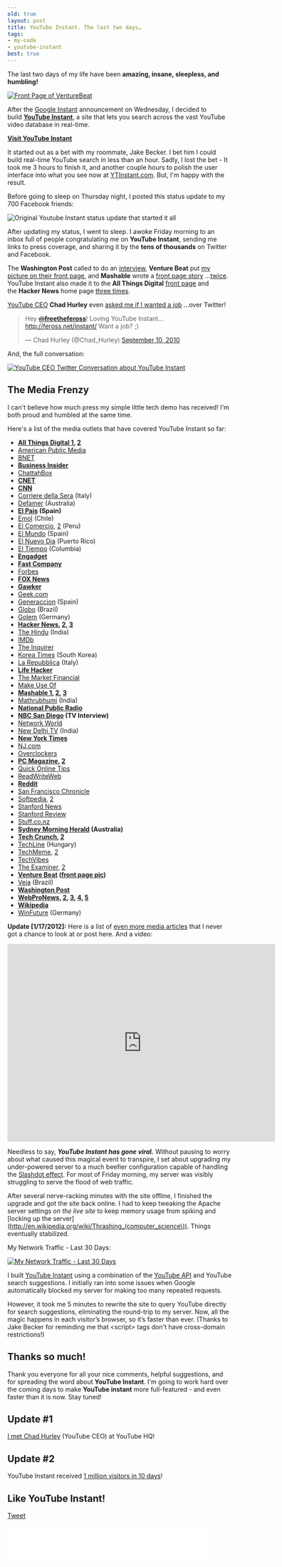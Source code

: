 ```yaml
---
old: true
layout: post
title: YouTube Instant. The last two days…
tags:
- my-code
- youtube-instant
best: true
---
```


The last two days of my life have been **amazing, insane, sleepless, and humbling!**

[![Front Page of VentureBeat](/images/ytinstant-venture-beat-frontpage-small.png)](http://venturebeat.com/2010/09/10/youtube-instant-job/)

After the [Google Instant](http://www.google.com/instant/) announcement on Wednesday, I decided to build [**YouTube Instant**](http://ytinstant.com), a site that lets you search across the vast YouTube video database in real-time.

**[Visit YouTube Instant](http://ytinstant.com)**

It started out as a bet with my roommate, Jake Becker. I bet him I could build real-time YouTube search in less than an hour. Sadly, I lost the bet - It took me 3 hours to finish it, and another couple hours to polish the user interface into what you see now at [YTInstant.com](http://ytinstant.com). But, I'm happy with the result.

Before going to sleep on Thursday night, I posted this status update to my 700 Facebook friends:

![Original Youtube Instant status update that started it all](/images/original-youtube-instant-status.png)

After updating my status, I went to sleep. I awoke Friday morning to an inbox full of people congratulating me on **YouTube Instant**, sending me links to press coverage, and sharing it by the **tens of thousands** on Twitter and Facebook.

The **Washington Post** called to do an [interview](http://voices.washingtonpost.com/blog-post/2010/09/youtube_instant_trumps_google.html), **Venture Beat** put [my picture on their front page](/images/venturebeat-frontpage.png), and **Mashable** wrote a [front page story](/images/mashable_homepage_1.png) ...[twice](/images/mashable_homepage_2.png). YouTube Instant also made it to the **All Things Digital** [front page](/images/all_things_digital_homepage.png) and the **Hacker News** home page [three times](/images/Hacker_News_homepage.png).

[YouTube CEO](http://en.wikipedia.org/wiki/Chad_Hurley) **Chad Hurley** even [asked me if I wanted a job](http://twitter.com/Chad_Hurley/status/24129459657) ...over Twitter!

<blockquote class="twitter-tweet"><p>Hey <a href="https://twitter.com/freethefeross"><s>@</s><b>freethefeross</b></a>! Loving YouTube Instant... <a href="http://feross.net/instant/">http://feross.net/instant/</a> Want a job? ;)</p>&mdash; Chad Hurley (@Chad_Hurley) <a href="https://twitter.com/Chad_Hurley/status/24129459657" data-datetime="2010-09-10T18:55:10+00:00">September 10, 2010</a></blockquote>
<script src="//platform.twitter.com/widgets.js" charset="utf-8"></script>

And, the full conversation:

[![YouTube CEO Twitter Conversation about YouTube Instant](/images/youtube_ceo_twitter_convo.png)](http://www.quoteurl.com/w4arc)

<a id="media"></a>

## The Media Frenzy

I can't believe how much press my simple little tech demo has received! I'm both proud and humbled at the same time.

Here's a list of the media outlets that have covered YouTube Instant so far:

- **[All Things Digital 1](http://mediamemo.allthingsd.com/20100910/a-completely-excellent-way-to-waste-15-minutes-youtube-instant/), [2](http://mediamemo.allthingsd.com/20100911/youtube-instant-dude-cant-go-to-work-for-chad-hurley-because-hes-already-working-for-mark-zuckerberg/)**
- [American Public Media](http://futuretense.publicradio.org/blog/index.php?id=1097688532)
- [BNET](http://www.bnet.com/news-analysis/technology/youtube-instant-creator-finds-instant/74925)
- **[Business Insider](http://www.businessinsider.com/youtube-instant-1)**
- [ChattahBox](http://chattahbox.com/technology/2010/09/11/youtube-instant-creator-still-in-college-nabs-job-offer-via-twitter/)
- **[CNET](http://news.cnet.com/8301-1023_3-20016172-93.html)**
- **[CNN](http://edition.cnn.com/2010/TECH/web/09/14/cnet.youtube.instant.creator/index.html)**
- [Corriere della Sera](http://www.corriere.it/scienze_e_tecnologie/10_settembre_13/youtube-instant-dipasqua_700d7384-bf26-11df-8975-00144f02aabe.shtml) (Italy)
- [Defamer](http://www.defamer.com.au/2010/09/uni-student-makes-youtube-instant-gets-instant-youtube-job-offer/) (Australia)
- **[El Pais](http://blogs.elpais.com/trending-topics/2010/09/como-hacerse-famoso-conseguir-trabajo-youtube-horas.html) (Spain)**
- [Emol](http://www.emol.com/) (Chile)
- [El Comercio](http://elcomercio.pe/noticia/638163/creador-youtube-le-ofrecio-trabajo-estudiante-informatica-via-twitter), [2](http://elcomercio.pe/noticia/638415/estudiante-al-que-youtube-intento-reclutar-via-twitter-ya-trabaja-facebook) (Peru)
- [El Mundo](http://www.elmundo.es/elmundo/2010/09/13/navegante/1284376231.html) (Spain)
- [El Nuevo Dia](http://www.elnuevodia.com/facebookcontrataainventordesolo19anos-778688.html) (Puerto Rico)
- [El Tiempo](http://www.eltiempo.com/vidadehoy/gente/joven-ingeniero-hace-competir-a-youtube-y-a-facebook_7903440-1) (Columbia)
- **[Engadget](http://www.engadget.com/2010/09/10/youtube-instant-delivers-your-gratification-even-more-quickly/)**
- **[Fast Company](http://www.fastcompany.com/1688090/googles-instant-thinking-applied-to-youtube-wave-bye-bye-to-your-lunch-hour)**
- [Forbes](http://blogs.forbes.com/oliverchiang/2010/09/13/chatroulette-starts-blurring-video-as-a-filter-for-objectionable-content/)
- **[FOX News](http://www.foxnews.com/scitech/tech/index.html)**
- **[Gawker](http://gawker.com/5635570/college-kid-makes-youtube-instant-gets-instant-youtube-job-offer)**
- [Geek.com](http://www.geek.com/articles/news/forget-google-instant-heres-youtube-instant-20100910/)
- [Generaccion](http://www.generaccion.com/usuarios/32226/youtube-instant-mas-cosas-instantaneas) (Spain)
- [Globo](http://g1.globo.com/tecnologia/noticia/2010/09/estudante-cria-youtube-instant-e-recebe-proposta-de-emprego.html) (Brazil)
- [Golem](http://www.golem.de/1009/77916.html) (Germany)
- **[Hacker News](http://news.ycombinator.com/item?id=1678111), [2](http://news.ycombinator.com/item?id=1679845), [3](http://news.ycombinator.com/item?id=1680265)**
- [The Hindu](http://www.thehindu.com/sci-tech/internet/article699048.ece) (India)
- [IMDb](http://amazon.imdb.com/news/ni4255003/)
- [The Inquirer](http://www.theinquirer.net/inquirer/news/1732609/bored-student-creates-instant-youtube)
- [Korea Times](http://www.koreaittimes.com/story/10466/college-student-develops-youtube-instant) (South Korea)
- [La Repubblica](http://www.repubblica.it/tecnologia/2010/09/14/news/youtube_in_versione_instant_grazie_a_un_genio_di_facebook-7005033/) (Italy)
- **[Life Hacker](http://lifehacker.com/5635609/youtube-instant-and-google-maps-instant-follow-in-google-instants-footsteps)**
- [The Market Financial](http://www.themarketfinancial.com/youtube-co-founder-chad-hurley-offers-feross-aboukhadijeh-a-job-through-twitter-for-youtube-instant/66289)
- [Make Use Of](http://www.makeuseof.com/dir/ytinstant-instant-youtube-search/)
- **[Mashable 1](http://mashable.com/2010/09/10/youtube-instant/), [2](http://mashable.com/2010/09/10/youtube-instant-job/), [3](http://mashable.com/2010/09/11/google-maps-images-instant/)**
- [Mathrubhumi](http://mathrubhumi.com/tech/article/125694) (India)
- **[National Public Radio](http://topics.npr.org/article/07Q1brwddMfit?q=YouTube)**
- **[NBC San Diego](http://www.nbcsandiego.com/news/tech/YouTube_Instant__Instant_Success_San_Diego.html) (TV Interview)**
- [Network World](http://www.networkworld.com/community/node/66219)
- [New Delhi TV](http://www.ndtv.com/article/technology/stanford-student-creates-youtube-instant-offered-job-from-youtube-51387) (India)
- **[New York Times](http://www.nytimes.com/external/venturebeat/2010/09/10/10venturebeat-stanford-student-creates-youtube-instant-get-38618.html?ref=technology)**
- [NJ.com](http://www.nj.com/business/index.ssf/2010/09/standford_student_gets_instant.html)
- [Overclockers](http://www.overclockers.com.au/news.php?id=903205)
- **[PC Magazine](http://www.pcmag.com/article2/0,2817,2369021,00.asp), [2](http://www.pcmag.com/article2/0,2817,2369030,00.asp)**
- [Quick Online Tips](http://www.quickonlinetips.com/archives/2010/09/best-instant-search-tools-online/)
- [ReadWriteWeb](http://www.readwriteweb.com/archives/google_instant_search_inspires_mashups_across_the.php)
- **[Reddit](http://www.reddit.com/r/geek/comments/dcch4/stanford_student_creates_youtube_instant_gets_job/)**
- [San Francisco Chronicle](http://www.sfgate.com/cgi-bin/article.cgi?f=/g/a/2010/09/10/businessinsider-youtube-instant-1.DTL)
- [Softpedia](http://news.softpedia.com/news/Google-Search-Changes-Inspire-YouTube-Instant-155963.shtml), [2](http://news.softpedia.com/news/Google-Maps-and-Images-Instant-Tries-to-Recreate-YouTube-Instant-Success-156184.shtml)
- [Stanford News](http://news.stanford.edu/thedish/?p=8899)
- [Stanford Review](http://blog.stanfordreview.org/2010/09/10/youtube-instant-developed-by-stanford-junior/?ref=nf)
- [Stuff.co.nz](http://www.stuff.co.nz/technology/digital-living/4123430/YouTube-Instant-lands-YouTube-job)
- **[Sydney Morning Herald](http://www.smh.com.au/technology/technology-news/instant-fame-how-to-get-a-job--without-even-searching-20100913-157in.html) (Australia)**
- **[Tech Crunch](http://techcrunch.com/2010/09/11/google-maps-instant/), [2](http://techcrunch.com/2010/09/11/instantise/)**
- [TechLine](http://techline.hu/it_vilag/20100913_instant_search_youtube.aspx) (Hungary)
- [TechMeme](http://www.techmeme.com/100910/p50#a100910p50), [2](http://www.techmeme.com/100912/p9#a100912p9)
- [TechVibes](http://www.techvibes.com/blog/the-new-way-to-get-hired-student-creates-youtube-instant-it-goes-viral-youtube-ceo-offers-job-via-twitter)
- [The Examiner](http://www.examiner.com/social-media-in-long-island/youtube-instant-is-an-instant-success), [2](http://www.examiner.com/online-media-in-oakland/youtube-instant-creator-receives-job-offer-from-youtube-ceo)
- **[Venture Beat](http://venturebeat.com/2010/09/10/youtube-instant-job/) ([front page pic](/images/venturebeat-frontpage.png))**
- [Veja](http://veja.abril.com.br/blog/vida-em-rede/google/brincadeira-de-estudante-rende-oferta-de-emprego-do-youtube/) (Brazil)
- **[Washington Post](http://voices.washingtonpost.com/blog-post/2010/09/youtube_instant_trumps_google.html)**
- **[WebProNews](http://www.webpronews.com/topnews/2010/09/11/youtube-instant-creator-may-soon-be-working-for-google), [2](http://www.webpronews.com/topnews/2010/09/13/the-viral-whirlwind-of-youtube-instant), [3](http://www.webpronews.com/topnews/2010/09/14/the-youtube-instant-whirlwind-continues), [4](http://www.webpronews.com/topnews/2010/09/14/worried-about-google-instant-maybe-youre-worrying-too-much-about-search), [5](http://www.webpronews.com/topnews/2010/09/17/youtube-gets-new-content-tvfilm-leaders-snags-netflix-acquisitions-vp)**
- **[Wikipedia](http://en.wikipedia.org/wiki/Feross_Aboukhadijeh)**
- [WinFuture](http://winfuture.de/news,58069.html) (Germany)

**Update [1/17/2012]:** Here is a list of [even more media articles](https://gist.github.com/1626549) that I never got a chance to look at or post here. And a video:

<iframe src="http://player.vimeo.com/video/34233172?portrait=0" width="601" height="443" frameborder="0" webkitAllowFullScreen mozallowfullscreen allowFullScreen></iframe>

Needless to say, ***YouTube Instant has gone viral.*** Without pausing to worry about what caused this magical event to transpire, I set about upgrading my under-powered server to a much beefier configuration capable of handling the [Slashdot effect](http://en.wikipedia.org/wiki/Slashdot_effect). For most of Friday morning, my server was visibly struggling to serve the flood of web traffic.

After several nerve-racking minutes with the site offline, I finished the upgrade and got the site back online. I had to keep tweaking the Apache server settings *on the live site* to keep memory usage from spiking and [locking up the server](http://en.wikipedia.org/wiki/Thrashing_(computer_science\)). Things eventually stabilized.

My Network Traffic - Last 30 Days:

[![My Network Traffic - Last 30 Days](/images/My-Network-Traffic-Last-30-Days.png)](http://www.linode.com/?r=307513b509e8c0d3292536d446f17f0cdca0e767)

I built [YouTube Instant](http://ytinstant.com) using a combination of the [YouTube API](http://www.youtube.com/dev) and YouTube search suggestions. I initially ran into some issues when Google automatically blocked my server for making too many repeated requests.

However, it took me 5 minutes to rewrite the site to query YouTube directly for search suggestions, eliminating the round-trip to my server. Now, all the magic happens in each visitor’s browser, so it’s faster than ever. (Thanks to Jake Becker for reminding me that &lt;script&gt; tags don't have cross-domain restrictions!)

## Thanks so much!

Thank you everyone for all your nice comments, helpful suggestions, and for spreading the word about **YouTube Instant**. I'm going to work hard over the coming days to make **YouTube instant** more full-featured - and even faster than it is now. Stay tuned!

## Update \#1

[I met Chad Hurley](/visit-to-youtube-hq-to-meet-chad-hurley/) (YouTube CEO) at YouTube HQ!

## Update \#2

YouTube Instant received [1 million visitors in 10 days](/one-million-visitors-in-10-days/)!

## Like YouTube Instant!

<a href="https://twitter.com/share" class="twitter-share-button" data-url="http://ytinstant.com" data-text="YouTube Instant is awesome." data-via="FreeTheFeross" data-size="large" data-related="FreeTheFeross">Tweet</a>
<script>!function(d,s,id){var js,fjs=d.getElementsByTagName(s)[0];if(!d.getElementById(id)){js=d.createElement(s);js.id=id;js.src="//platform.twitter.com/widgets.js";fjs.parentNode.insertBefore(js,fjs);}}(document,"script","twitter-wjs");</script>

<iframe src="//www.facebook.com/plugins/like.php?href=http%3A%2F%2Fytinstant.com&amp;send=false&amp;layout=standard&amp;width=450&amp;show_faces=true&amp;action=like&amp;colorscheme=light&amp;font&amp;height=80&amp;appId=156297307729439" scrolling="no" frameborder="0" style="border:none; overflow:hidden; width:450px; height:80px;" allowTransparency="true"></iframe>


